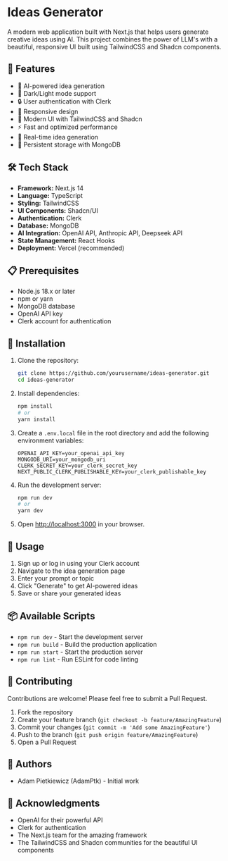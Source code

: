 # Ideas Generator

A modern web application built with Next.js that helps users generate creative ideas using AI. This project combines the power of LLM's with a beautiful, responsive UI built using TailwindCSS and Shadcn components.

## 🚀 Features

- 🤖 AI-powered idea generation
- 🌙 Dark/Light mode support
- 🔒 User authentication with Clerk
- 📱 Responsive design
- 🎨 Modern UI with TailwindCSS and Shadcn
- ⚡ Fast and optimized performance
- 🔄 Real-time idea generation
- 💾 Persistent storage with MongoDB

## 🛠️ Tech Stack

- **Framework:** Next.js 14
- **Language:** TypeScript
- **Styling:** TailwindCSS
- **UI Components:** Shadcn/UI
- **Authentication:** Clerk
- **Database:** MongoDB
- **AI Integration:** OpenAI API, Anthropic API, Deepseek API
- **State Management:** React Hooks
- **Deployment:** Vercel (recommended)

## 📋 Prerequisites

- Node.js 18.x or later
- npm or yarn
- MongoDB database
- OpenAI API key
- Clerk account for authentication

## 🔧 Installation

1. Clone the repository:

   ```bash
   git clone https://github.com/yourusername/ideas-generator.git
   cd ideas-generator
   ```

2. Install dependencies:

   ```bash
   npm install
   # or
   yarn install
   ```

3. Create a `.env.local` file in the root directory and add the following environment variables:

   ```
   OPENAI_API_KEY=your_openai_api_key
   MONGODB_URI=your_mongodb_uri
   CLERK_SECRET_KEY=your_clerk_secret_key
   NEXT_PUBLIC_CLERK_PUBLISHABLE_KEY=your_clerk_publishable_key
   ```

4. Run the development server:

   ```bash
   npm run dev
   # or
   yarn dev
   ```

5. Open [http://localhost:3000](http://localhost:3000) in your browser.

## 🚀 Usage

1. Sign up or log in using your Clerk account
2. Navigate to the idea generation page
3. Enter your prompt or topic
4. Click "Generate" to get AI-powered ideas
5. Save or share your generated ideas

## 📦 Available Scripts

- `npm run dev` - Start the development server
- `npm run build` - Build the production application
- `npm run start` - Start the production server
- `npm run lint` - Run ESLint for code linting

## 🤝 Contributing

Contributions are welcome! Please feel free to submit a Pull Request.

1. Fork the repository
2. Create your feature branch (`git checkout -b feature/AmazingFeature`)
3. Commit your changes (`git commit -m 'Add some AmazingFeature'`)
4. Push to the branch (`git push origin feature/AmazingFeature`)
5. Open a Pull Request

## 👥 Authors

- Adam Pietkiewicz (AdamPtk) - Initial work

## 🙏 Acknowledgments

- OpenAI for their powerful API
- Clerk for authentication
- The Next.js team for the amazing framework
- The TailwindCSS and Shadcn communities for the beautiful UI components
